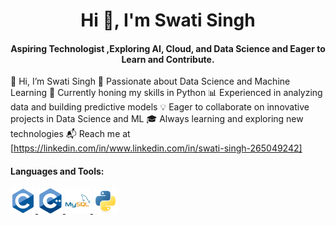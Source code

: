 <h1 align="center">Hi 👋, I'm Swati Singh</h1>
<h4 align="center">Aspiring Technologist ,Exploring AI, Cloud, and Data Science and Eager to Learn and Contribute.</h4>

👋 Hi, I’m Swati Singh
🌟 Passionate about Data Science and Machine Learning
🐍 Currently honing my skills in Python
📊 Experienced in analyzing data and building predictive models
💡 Eager to collaborate on innovative projects in Data Science and ML
🎓 Always learning and exploring new technologies
📬 Reach me at [https://linkedin.com/in/www.linkedin.com/in/swati-singh-265049242]


<h4 align="left">Languages and Tools:</h4>
<p align="left"> <a href="https://www.cprogramming.com/" target="_blank" rel="noreferrer"> <img src="https://raw.githubusercontent.com/devicons/devicon/master/icons/c/c-original.svg" alt="c" width="40" height="40"/> </a> <a href="https://www.w3schools.com/cpp/" target="_blank" rel="noreferrer"> <img src="https://raw.githubusercontent.com/devicons/devicon/master/icons/cplusplus/cplusplus-original.svg" alt="cplusplus" width="40" height="40"/> </a> <a href="https://www.mysql.com/" target="_blank" rel="noreferrer"> <img src="https://raw.githubusercontent.com/devicons/devicon/master/icons/mysql/mysql-original-wordmark.svg" alt="mysql" width="40" height="40"/> </a> <a href="https://www.python.org" target="_blank" rel="noreferrer"> <img src="https://raw.githubusercontent.com/devicons/devicon/master/icons/python/python-original.svg" alt="python" width="40" height="40"/> </a> </p>
